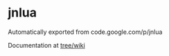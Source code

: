 # jnlua
Automatically exported from code.google.com/p/jnlua

Documentation at [tree/wiki](../../tree/wiki)
